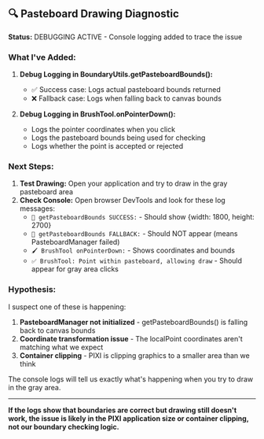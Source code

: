 ## 🔍 Pasteboard Drawing Diagnostic

**Status:** DEBUGGING ACTIVE - Console logging added to trace the issue

### What I've Added:

1. **Debug Logging in BoundaryUtils.getPasteboardBounds():**
   - ✅ Success case: Logs actual pasteboard bounds returned
   - ❌ Fallback case: Logs when falling back to canvas bounds
   
2. **Debug Logging in BrushTool.onPointerDown():**
   - Logs the pointer coordinates when you click
   - Logs the pasteboard bounds being used for checking
   - Logs whether the point is accepted or rejected

### Next Steps:

1. **Test Drawing:** Open your application and try to draw in the gray pasteboard area
2. **Check Console:** Open browser DevTools and look for these log messages:
   - `🎨 getPasteboardBounds SUCCESS:` - Should show {width: 1800, height: 2700}
   - `📐 getPasteboardBounds FALLBACK:` - Should NOT appear (means PasteboardManager failed)
   - `🖌️ BrushTool onPointerDown:` - Shows coordinates and bounds
   - `✅ BrushTool: Point within pasteboard, allowing draw` - Should appear for gray area clicks

### Hypothesis:

I suspect one of these is happening:
1. **PasteboardManager not initialized** - getPasteboardBounds() is falling back to canvas bounds
2. **Coordinate transformation issue** - The localPoint coordinates aren't matching what we expect
3. **Container clipping** - PIXI is clipping graphics to a smaller area than we think

The console logs will tell us exactly what's happening when you try to draw in the gray area.

---

**If the logs show that boundaries are correct but drawing still doesn't work, the issue is likely in the PIXI application size or container clipping, not our boundary checking logic.**